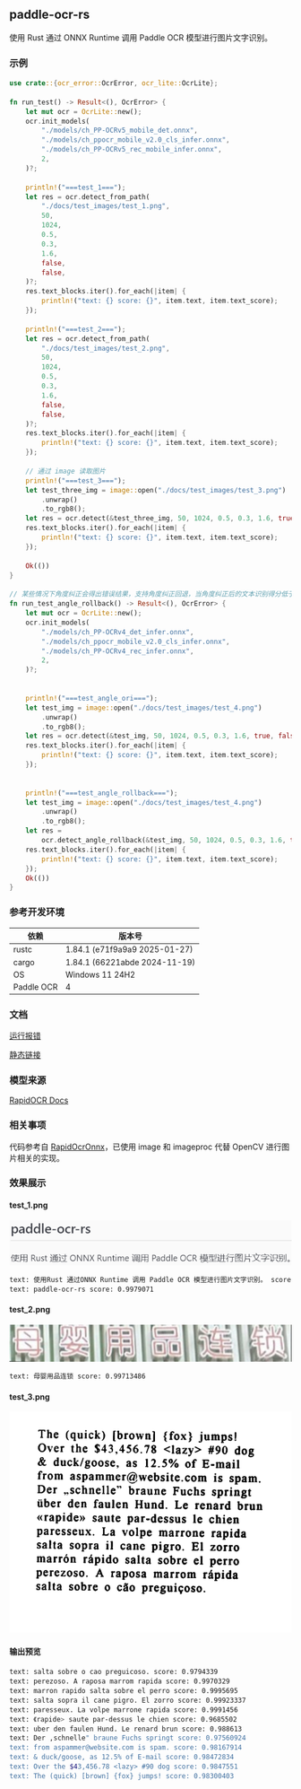 ## paddle-ocr-rs

使用 Rust 通过 ONNX Runtime 调用 Paddle OCR 模型进行图片文字识别。

### 示例


```rust
use crate::{ocr_error::OcrError, ocr_lite::OcrLite};

fn run_test() -> Result<(), OcrError> {
    let mut ocr = OcrLite::new();
    ocr.init_models(
        "./models/ch_PP-OCRv5_mobile_det.onnx",
        "./models/ch_ppocr_mobile_v2.0_cls_infer.onnx",
        "./models/ch_PP-OCRv5_rec_mobile_infer.onnx",
        2,
    )?;

    println!("===test_1===");
    let res = ocr.detect_from_path(
        "./docs/test_images/test_1.png",
        50,
        1024,
        0.5,
        0.3,
        1.6,
        false,
        false,
    )?;
    res.text_blocks.iter().for_each(|item| {
        println!("text: {} score: {}", item.text, item.text_score);
    });

    println!("===test_2===");
    let res = ocr.detect_from_path(
        "./docs/test_images/test_2.png",
        50,
        1024,
        0.5,
        0.3,
        1.6,
        false,
        false,
    )?;
    res.text_blocks.iter().for_each(|item| {
        println!("text: {} score: {}", item.text, item.text_score);
    });

    // 通过 image 读取图片
    println!("===test_3===");
    let test_three_img = image::open("./docs/test_images/test_3.png")
        .unwrap()
        .to_rgb8();
    let res = ocr.detect(&test_three_img, 50, 1024, 0.5, 0.3, 1.6, true, false)?;
    res.text_blocks.iter().for_each(|item| {
        println!("text: {} score: {}", item.text, item.text_score);
    });

    Ok(())
}

// 某些情况下角度纠正会得出错误结果，支持角度纠正回退，当角度纠正后的文本识别得分低于指定值（或为 NaN）时，将使用进行角度纠正前的图片进行识别
fn run_test_angle_rollback() -> Result<(), OcrError> {
    let mut ocr = OcrLite::new();
    ocr.init_models(
        "./models/ch_PP-OCRv4_det_infer.onnx",
        "./models/ch_ppocr_mobile_v2.0_cls_infer.onnx",
        "./models/ch_PP-OCRv4_rec_infer.onnx",
        2,
    )?;


    println!("===test_angle_ori===");
    let test_img = image::open("./docs/test_images/test_4.png")
        .unwrap()
        .to_rgb8();
    let res = ocr.detect(&test_img, 50, 1024, 0.5, 0.3, 1.6, true, false)?;
    res.text_blocks.iter().for_each(|item| {
        println!("text: {} score: {}", item.text, item.text_score);
    });


    println!("===test_angle_rollback===");
    let test_img = image::open("./docs/test_images/test_4.png")
        .unwrap()
        .to_rgb8();
    let res =
        ocr.detect_angle_rollback(&test_img, 50, 1024, 0.5, 0.3, 1.6, true, false, 0.8)?;
    res.text_blocks.iter().for_each(|item| {
        println!("text: {} score: {}", item.text, item.text_score);
    });
    Ok(())
}
```

### 参考开发环境

| 依赖       | 版本号                        |
| ---------- | ----------------------------- |
| rustc      | 1.84.1 (e71f9a9a9 2025-01-27) |
| cargo      | 1.84.1 (66221abde 2024-11-19) |
| OS         | Windows 11 24H2               |
| Paddle OCR | 4                             |

### 文档

[运行报错](/docs/error/index.md)

[静态链接](/docs/staticLinking/index.md)

### 模型来源

[RapidOCR Docs](https://rapidai.github.io/RapidOCRDocs/main/model_list/)

### 相关事项

代码参考自 [RapidOcrOnnx](https://github.com/RapidAI/RapidOcrOnnx)，已使用 image 和 imageproc 代替 OpenCV 进行图片相关的实现。

### 效果展示

#### test_1.png

![test_1](/docs/test_images/test_1.png)

```bash
text: 使用Rust 通过ONNX Runtime 调用 Paddle OCR 模型进行图片文字识别。 score: 0.95269924
text: paddle-ocr-rs score: 0.9979071
```

#### test_2.png

![test_2](/docs/test_images/test_2.png)

```bash
text: 母婴用品连锁 score: 0.99713486
```

#### test_3.png

![test_3](/docs/test_images/test_3.png)

#### 输出预览

```bash
text: salta sobre o cao preguicoso. score: 0.9794339
text: perezoso. A raposa marrom rapida score: 0.9970329
text: marron rapido salta sobre el perro score: 0.9995695
text: salta sopra il cane pigro. El zorro score: 0.99923337
text: paresseux. La volpe marrone rapida score: 0.9991456
text: 《rapide> saute par-dessus le chien score: 0.9685502
text: uber den faulen Hund. Le renard brun score: 0.988613
text: Der ,schnelle" braune Fuchs springt score: 0.97560924
text: from aspammer@website.com is spam. score: 0.98167914
text: & duck/goose, as 12.5% of E-mail score: 0.98472834
text: Over the $43,456.78 <lazy> #90 dog score: 0.9847551
text: The (quick) [brown] {fox} jumps! score: 0.98300403
```
